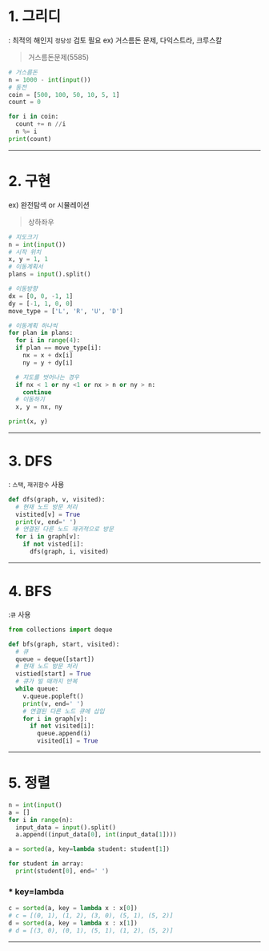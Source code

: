 # 1. 그리디
: 최적의 해인지 `정당성` 검토 필요
ex) 거스름돈 문제, 다익스트라, 크루스칼

> 거스름돈문제(5585)

```python
# 거스름돈
n = 1000 - int(input())
# 동전
coin = [500, 100, 50, 10, 5, 1]
count = 0

for i in coin:
  count += n //i
  n %= i
print(count)
```

---

# 2. 구현
ex) 완전탐색 or 시뮬레이션

> 상하좌우

```python
# 지도크기
n = int(input())
# 시작 위치
x, y = 1, 1
# 이동계획서
plans = input().split()

# 이동방향
dx = [0, 0, -1, 1]
dy = [-1, 1, 0, 0]
move_type = ['L', 'R', 'U', 'D']

# 이동계획 하나씩
for plan in plans:
  for i in range(4):
  if plan == move_type[i]:
    nx = x + dx[i] 
    ny = y + dy[i]

  # 지도를 벗어나는 경우
  if nx < 1 or ny <1 or nx > n or ny > n:
    continue
  # 이동하기
  x, y = nx, ny

print(x, y)
```

---

# 3. DFS
: `스택`, `재귀함수` 사용

```python
def dfs(graph, v, visited):
  # 현재 노드 방문 처리
  vistited[v] = True
  print(v, end=' ')
  # 연결된 다른 노드 재귀적으로 방문
  for i in graph[v]:
    if not visted[i]:
      dfs(graph, i, visited)
```

---


# 4. BFS
:`큐` 사용

```python
from collections import deque

def bfs(graph, start, visited):
  # 큐
  queue = deque([start])
  # 현재 노드 방문 처리
  vistied[start] = True
  # 큐가 빌 때까지 반복
  while queue:
    v.queue.popleft()
    print(v, end=' ')
    # 연결된 다른 노드 큐에 삽입
    for i in graph[v]:
      if not visited[i]:
        queue.append(i)
        visited[i] = True
```

---

# 5. 정렬

```python
n = int(input()
a = []
for i in range(n):
  input_data = input().split()
  a.append((input_data[0], int(input_data[1])))

a = sorted(a, key=lambda student: student[1])

for student in array:
  print(student[0], end=' ')

```

### * key=lambda

```python
c = sorted(a, key = lambda x : x[0])
# c = [(0, 1), (1, 2), (3, 0), (5, 1), (5, 2)]
d = sorted(a, key = lambda x : x[1])
# d = [(3, 0), (0, 1), (5, 1), (1, 2), (5, 2)]
```

---
